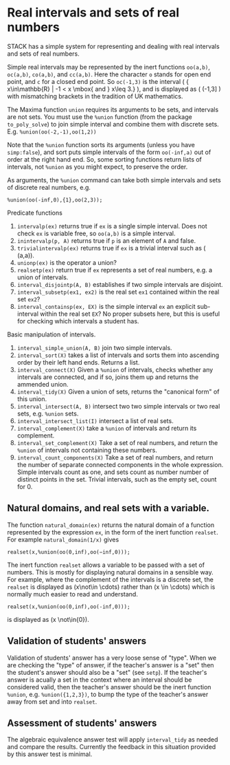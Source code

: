 # Real intervals and sets of real numbers

STACK has a simple system for representing and dealing with real intervals and sets of real numbers.

Simple real intervals may be represented by the inert functions `oo(a,b)`, `oc(a,b)`, `co(a,b)`, and `cc(a,b)`.  Here the character `o` stands for open end point, and `c` for a closed end point.  So `oc(-1,3)` is the interval \( \{ x\in\mathbb{R} | -1 < x \mbox{ and } x\leq 3.\} \), and is displayed as \( (-1,3] \) with mismatching brackets in the tradition of UK mathematics.

The Maxima function `union` requires its arguments to be sets, and intervals are not sets.  You must use the `%union` function (from the package `to_poly_solve`) to join simple interval and combine them with discrete sets. E.g. `%union(oo(-2,-1),oo(1,2))`

Note that the `%union` function sorts its arguments (unless you have `simp:false`), and sort puts simple intervals of the form `oo(-inf,a)` out of order at the right hand end. So, some sorting functions return lists of intervals, not `%union` as you might expect, to preserve the order.

As arguments, the `%union` command can take both simple intervals and sets of discrete real numbers, e.g.

    %union(oo(-inf,0),{1},oo(2,3));

Predicate functions

1. `intervalp(ex)` returns true if `ex` is a single simple interval.  Does not check `ex` is variable free, so `oo(a,b)` is a simple interval.
2. `inintervalp(p, A)`  returns true if `p` is an element of `A` and false.
3. `trivialintervalp(ex)` returns true if `ex` is a trivial interval such as \( (a,a)\).
4. `unionp(ex)` is the operator a union?
5. `realsetp(ex)` return true if `ex` represents a set of real numbers, e.g. a union of intervals.
6. `interval_disjointp(A, B)` establishes if two simple intervals are disjoint.
7. `interval_subsetp(ex1, ex2)` is the real set `ex1` contained within the real set `ex2`?
8. `interval_containsp(ex, EX)` is the simple interval `ex` an explicit sub-interval within the real set `EX`?  No proper subsets here, but this is useful for checking which intervals a student has.

Basic manipulation of intervals.

1. `interval_simple_union(A, B)` join two simple intervals.
2. `interval_sort(X)` takes a list of intervals and sorts them into ascending order by their left hand ends.  Returns a list.
3. `interval_connect(X)` Given a `%union` of intervals, checks whether any intervals are connected, and if so, joins them up and returns the ammended union.
4. `interval_tidy(X)`  Given a union of sets, returns the "canonical form" of this union.
5. `interval_intersect(A, B)` intersect two two simple intervals or two real sets, e.g. `%union` sets.
6. `interval_intersect_list(I)` intersect a list of real sets.
7. `interval_complement(X)` take a `%union` of intervals and return its complement.
8. `interval_set_complement(X)` Take a set of real numbers, and return the `%union` of intervals not containing these numbers.
9. `interval_count_components(X)` Take a set of real numbers, and return the number of separate connected components in the whole expression.  Simple intervals count as one, and sets count as number number of distinct points in the set.  Trivial intervals, such as the empty set, count for 0.

## Natural domains, and real sets with a variable.

The function `natural_domain(ex)` returns the natural domain of a function represented by the expression `ex`, in the form of the inert function `realset`.  For example `natural_domain(1/x)` gives

    realset(x,%union(oo(0,inf),oo(−inf,0)));

The inert function `realset` allows a variable to be passed with a set of numbers.  This is mostly for displaying natural domains in a sensible way.  For example, where the complement of the intervals is a discrete set, the `realset` is displayed as \(x\not\in \cdots\) rather than \(x \in \cdots\) which is normally much easier to read and understand.

    realset(x,%union(oo(0,inf),oo(-inf,0)));

is displayed as \(x \not\in\{0\}\).

## Validation of students' answers

Validation of students' answer has a very loose sense of "type".  When we are checking the "type" of answer, if the teacher's answer is a "set" then the student's answer should also be a "set" (see `setp`).  If the teacher's answer is acually a set in the context where an interval should be considered valid, then the teacher's answer should be the inert function `%union`, e.g. `%union({1,2,3})`, to bump the type of the teacher's answer away from set and into `realset`.

## Assessment of students' answers

The algebraic equivalence answer test will apply `interval_tidy` as needed and compare the results. Currently the feedback in this situation provided by this answer test is minimal.
